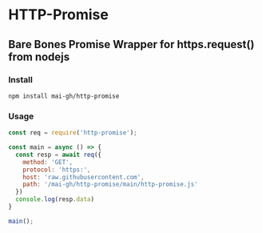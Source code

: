 # HTTP-Promise

## Bare Bones Promise Wrapper for https.request() from nodejs

### Install
```
npm install mai-gh/http-promise
```

### Usage

```JavaScript
const req = require('http-promise');

const main = async () => {
  const resp = await req({
    method: 'GET',
    protocol: 'https:',
    host: 'raw.githubusercontent.com',
    path: '/mai-gh/http-promise/main/http-promise.js'
  })
  console.log(resp.data)
}

main();
```
